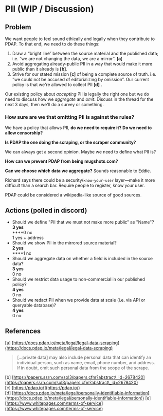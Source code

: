 # PII (WIP / Discussion)

## Problem

We want people to feel sound ethically and legally when they contribute to PDAP. To that end, we need to do these things:&#x20;

1. Draw a “bright line” between the source material and the published data; i.e. “we are not changing the data, we are a mirror”. **\[a]**&#x20;
2. Avoid aggregating already-public PII in a way that would make it more public than it already is **\[b]**.
3. Strive for our stated mission **\[c]** of being a complete source of truth. i.e. “we could not be accused of editorializing by omission”. Our current policy is that we're allowed to collect PII **\[d]** .&#x20;

Our existing policy about _accepting_ PII is legally the right one but we do need to discuss how we _aggregate_ and _omit_. Discuss in the thread for the next 3 days, then we'll do a survey or something.&#x20;

### How sure are we that omitting PII is against the rules?

We have a policy that allows PII, **do we need to require it? Do we need to allow censorship?**

**Is PDAP the one doing the scraping, or the scraper community?**

We can always get a second opinion. Maybe we need to define what PII is?

**How can we prevent PDAP from being mugshots.com?**

**Can we choose which data we aggregate?** Sounds reasonable to Eddie.

Richard says there could be a security/`know-your-user` layer—make it more difficult than a search bar. Require people to register, know your user.

PDAP could be considered a wikipedia-like source of good sources.

## Actions (polled in discord)

* Should we define "PII that we must not make more public" as "Name"?\
  **3 yes** \
  ****0 no \
  1 yes + address
* Should we show PII in the mirrored source material?\
  **2 yes**\
  ****1 no
* Should we aggregate data on whether a field is included in the source data?\
  **3 yes**\
  0 no
* Should we restrict data usage to non-commercial in our published policy?\
  **4 yes**\
  0 no
* Should we redact PII when we provide data at scale (i.e. via API or queryable database)?\
  **4 yes**\
  0 no

## References

\[a] [https://docs.pdap.io/meta/legal/legal-data-scraping](https://docs.pdap.io/meta/legal/legal-data-scraping)

> \[...private data] may also include personal data that can identify an individual person, such as name, email, phone number, and address. If in doubt, omit such personal data from the scope of the scrape.

\[b] [https://papers.ssrn.com/sol3/papers.cfm?abstract\_id=2678420](https://papers.ssrn.com/sol3/papers.cfm?abstract\_id=2678420) \
\[c] [https://pdap.io/](https://pdap.io/) \
\[d] [https://docs.pdap.io/meta/legal/personally-identifiable-information](https://docs.pdap.io/meta/legal/personally-identifiable-information)\
\[e] [https://www.whitepages.com/terms-of-service](https://www.whitepages.com/terms-of-service)
